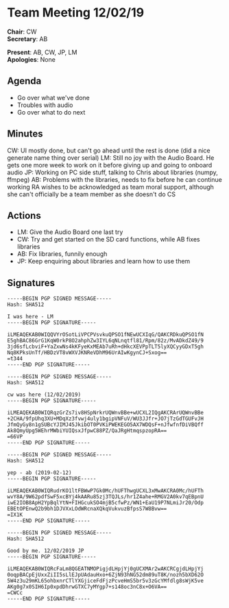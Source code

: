 Team Meeting 12/02/19
===

<!-- remember two spaces at end of line to break onto a new line -->
**Chair**: CW  
**Secretary**: AB

**Present**: AB, CW, JP, LM  
**Apologies**: None

## Agenda
 - Go over what we've done 
 - Troubles with audio 
 - Go over what to do next 

## Minutes

CW: UI mostly done, but can't go ahead until the rest is done (did a nice generate name thing over serial)
LM: Still no joy with the Audio Board. He gets one more week to work on it before giving up and going to onboard audio
JP: Working on PC side stuff, talking to Chris about libraries (numpy, ffmpeg)
AB: Problems with the libraries, needs to fix before he can continue working
RA wishes to be acknowledged as team moral support, although she can't officially be a team member as she doesn't do CS

## Actions
 - LM: Give the Audio Board one last try 
 - CW: Try and get started on the SD card functions, while AB fixes libraries 
 - AB: Fix libraries, funnily enough 
 - JP: Keep enquiring about libraries and learn how to use them

## Signatures
<!-- 
	Paste in entire GPG signed messages here 
	Messages should have initials and date
	Signatures should be surrounded with triple backticks (on their own line) and the full signature block should be copied. For example:
	```
	-----BEGIN PGP SIGNED MESSAGE-----
		...
	-----END PGP SIGNATURE-----
	```
-->
```
-----BEGIN PGP SIGNED MESSAGE-----
Hash: SHA512

I was here - LM
-----BEGIN PGP SIGNATURE-----

iLMEAQEKAB0WIQQVYrOSotLiVPCPVsvkuQPSO1fNEwUCXIqG/QAKCRDkuQPSO1fN
E5ghBAC86GrG1KqW0rkP8O2ahphZw3IYL6qNLnqtfl81/Rpm/82z/MvADkdZ49/9
3jd6sfLcbviF+YaZxwNs4kKFyeKxMEAb7uRh+dHkcXEVPpTLT5lyXQCyyGDxT5gh
Nq8KPksUnTf/HBDzVT8vWXVJKNReVDhM96UrAIwKgynCJ+Sxog==
=t344
-----END PGP SIGNATURE-----
```
```
-----BEGIN PGP SIGNED MESSAGE-----
Hash: SHA512

cw was here (12/02/2019)
-----BEGIN PGP SIGNATURE-----

iLMEAQEKAB0WIQRqzGrZs7iv8HSpNrkrUQWnvBBe+wUCXL2IQgAKCRArUQWnvBBe
+2CHA/9fpUhq3XU+MDqXz3fvwj4uly1bgipVNFuV/WU3JJfr+JO7jTzGdTGUFvJH
JfmQyGy8n1gSUBcYJIMJ45JkibOT0PVKiPWEKEGO5AX7WDQsF+nJfwfnfDiVBQff
Ak8QmyUpg5WEhrMWbiYUIQsxJfpwC88PZ/QaJRgHtmqspzopRA==
=66VP
-----END PGP SIGNATURE-----
```	
```
-----BEGIN PGP SIGNED MESSAGE-----
Hash: SHA512

yep - ab (2019-02-12)
-----BEGIN PGP SIGNATURE-----

iLMEAQEKAB0WIQRudrKO1ltFBWwP7Gk0Mc/hUFThwgUCXL3xMwAKCRA0Mc/hUFTh
wvY8A/9W62pdfSwF5xcBYj4kAARu85zj3TQJLs/hr1Z4ahe+RMGV2A0kv7qEBpnU
iwE2IOB8ApH2YpBqlYtN+FIHGcukSO4mjB5cfwPz/WN1+EaU19P7NLmiJr20/Odp
EBEtOPEnwQ2b9bh1DJVXxLOdWRcnaXQkqVukvuzBfpsS7W8Bvw==
=IX1K
-----END PGP SIGNATURE-----
```
```
-----BEGIN PGP SIGNED MESSAGE-----
Hash: SHA512

Good by me. 12/02/2019 JP
-----BEGIN PGP SIGNATURE-----

iLMEAQEKAB0WIQRcFaLm8QGEATNMOPigjdLHpjYj0gUCXMAr2wAKCRCgjdLHpjYj
0oqpBACpEjUxxZiII5sLlEJpUAdauHxo+6ZjN93hNG52dm89uT8K/nozh5bXD62O
5W4z3u29mKL65ohbxnrCTlYXGjiceFdFjzPcveHmS5br5v3zGcYMfdlg8sWjK5ve
AKg0g7x0SIH6Ip0xpdDhrwGTXC7yMYgp7+s148oc3nC8x+O6VA==
=CWCc
-----END PGP SIGNATURE-----
```
